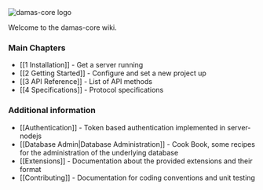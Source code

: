<img src="http://damas-software.org/bin/damas-core_logo.svg?t=2" alt="damas-core logo"/>

Welcome to the damas-core wiki.

### Main Chapters
* [[1 Installation]] - Get a server running
* [[2 Getting Started]] - Configure and set a new project up
* [[3 API Reference]] - List of API methods
* [[4 Specifications]] - Protocol specifications

### Additional information
* [[Authentication]] - Token based authentication implemented in server-nodejs
* [[Database Admin|Database Administration]] -  Cook Book, some recipes for the administration of the underlying database
* [[Extensions]] - Documentation about the provided extensions and their format
* [[Contributing]] - Documentation for coding conventions and unit testing